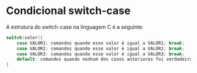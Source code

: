 # Condicional switch-case

A estrutura do switch-case na linguagem C é a seguinte:

```C
switch(valor){
    case VALOR1: comandos quando esse valor é igual a VALOR1; break;
    case VALOR2: comandos quando esse valor é igual a VALOR2; break;
    case VALOR3: comandos quando esse valor é igual a VALOR3; break;
    default: comandos quando nenhum dos casos anteriores foi verdadeiro;
}
```